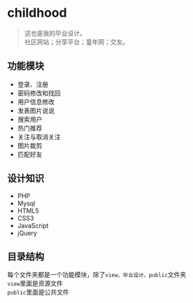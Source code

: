 # childhood
> 这也是我的毕业设计。  
> 社区网站；分享平台；童年网；交友。

## 功能模块
- 登录、注册
- 密码修改和找回
- 用户信息修改
- 发表图片说说
- 搜索用户
- 热门推荐
- 关注与取消关注
- 图片裁剪
- 匹配好友

## 设计知识
- PHP
- Mysql
- HTML5
- CSS3
- JavaScript
- jQuery

## 目录结构
每个文件夹都是一个功能模块，除了`view、毕业设计、public`文件夹  
`view`里面是资源文件  
`public`里面是公共文件


